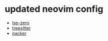# updated neovim config

- [lsp-zero](https://github.com/VonHeikemen/lsp-zero.nvim/tree/v2.x)
- [treesitter](https://github.com/nvim-treesitter/nvim-treesitter)
- [packer](https://github.com/wbthomason/packer.nvim)
